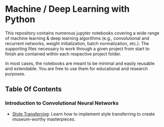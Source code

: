 # Machine / Deep Learning with Python

This repository contains numerous jupyter notebooks covering a wide range of machine learning & deep learning algorithms (e.g., convolutional and recurrent networks, weight initialization, batch normalization, etc.). The supporting files necessary to work through a given project from start to finish are contained within each respective project folder.

In most cases, the notebooks are meant to be minimal and easily reusable and extendable. You are free to use them for educational and research purposes.

## Table Of Contents

### Introduction to Convolutional Neural Networks

* [Style Transferring](https://github.com/nikolaosJP/Data-Science-Projects/tree/main/Introduction%20to%20style%20transferring): Learn how to implement style transferring to create museum-worthy masterpieces.
